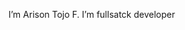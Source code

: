 I’m Arison Tojo F.
I’m fullsatck developer

<!---
D10artef/D10artef is a ✨ special ✨ repository because its `README.md` (this file) appears on your GitHub profile.
You can click the Preview link to take a look at your changes.
--->
